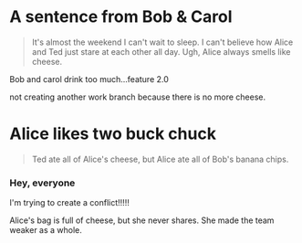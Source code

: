 # A sentence from Bob & Carol
> It's almost the weekend I can't wait to sleep. I can't believe how Alice and Ted just stare at each other all day. Ugh, Alice always smells like cheese.

Bob and carol drink too much...feature 2.0

not creating another work branch because there is no more cheese. 

# Alice likes two buck chuck

> Ted ate all of Alice's cheese, but Alice ate all of Bob's banana chips.

### Hey, everyone

I'm trying to create a conflict!!!!!

Alice's bag is full of cheese, but she never shares. She made the team weaker as a whole.
